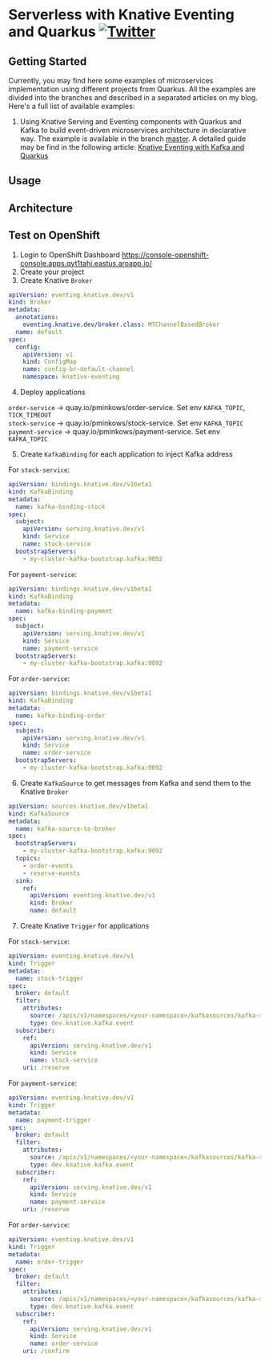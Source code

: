 # Serverless with Knative Eventing and Quarkus [![Twitter](https://img.shields.io/twitter/follow/piotr_minkowski.svg?style=social&logo=twitter&label=Follow%20Me)](https://twitter.com/piotr_minkowski)

## Getting Started
Currently, you may find here some examples of microservices implementation using different projects from Quarkus. All the examples are divided into the branches and described in a separated articles on my blog. Here's a full list of available examples:
1. Using Knative Serving and Eventing components with Quarkus and Kafka to build event-driven microservices architecture in declarative way. The example is available in the branch [master](https://github.com/piomin/sample-quarkus-serverless-kafka/tree/master). A detailed guide may be find in the following article: [Knative Eventing with Kafka and Quarkus](https://piotrminkowski.com/2021/03/31/knative-eventing-with-kafka-and-quarkus/)

## Usage

## Architecture

## Test on OpenShift

1. Login to OpenShift Dashboard https://console-openshift-console.apps.qyt1tahi.eastus.aroapp.io/
2. Create your project
3. Create Knative `Broker`

```yaml
apiVersion: eventing.knative.dev/v1
kind: Broker
metadata:
  annotations:
    eventing.knative.dev/broker.class: MTChannelBasedBroker
  name: default
spec:
  config:
    apiVersion: v1
    kind: ConfigMap
    name: config-br-default-channel
    namespace: knative-eventing
```

4. Deploy applications

`order-service` -> quay.io/pminkows/order-service. Set env `KAFKA_TOPIC`, `TICK_TIMEOUT` \
`stock-service` -> quay.io/pminkows/stock-service. Set env `KAFKA_TOPIC` \
`payment-service` -> quay.io/pminkows/payment-service. Set env `KAFKA_TOPIC`

5. Create `KafkaBinding` for each application to inject Kafka address

For `stock-service`:
```yaml
apiVersion: bindings.knative.dev/v1beta1
kind: KafkaBinding
metadata:
  name: kafka-binding-stock
spec:
  subject:
    apiVersion: serving.knative.dev/v1
    kind: Service
    name: stock-service
  bootstrapServers:
    - my-cluster-kafka-bootstrap.kafka:9092
```
For `payment-service`:
```yaml
apiVersion: bindings.knative.dev/v1beta1
kind: KafkaBinding
metadata:
  name: kafka-binding-payment
spec:
  subject:
    apiVersion: serving.knative.dev/v1
    kind: Service
    name: payment-service
  bootstrapServers:
    - my-cluster-kafka-bootstrap.kafka:9092
```
For `order-service`:
```yaml
apiVersion: bindings.knative.dev/v1beta1
kind: KafkaBinding
metadata:
  name: kafka-binding-order
spec:
  subject:
    apiVersion: serving.knative.dev/v1
    kind: Service
    name: order-service
  bootstrapServers:
    - my-cluster-kafka-bootstrap.kafka:9092
```

6. Create `KafkaSource` to get messages from Kafka and send them to the Knative `Broker`

```yaml
apiVersion: sources.knative.dev/v1beta1
kind: KafkaSource
metadata:
  name: kafka-source-to-broker
spec:
  bootstrapServers:
    - my-cluster-kafka-bootstrap.kafka:9092
  topics:
    - order-events
    - reserve-events
  sink:
    ref:
      apiVersion: eventing.knative.dev/v1
      kind: Broker
      name: default
```

7. Create Knative `Trigger` for applications

For `stock-service`:
```yaml
apiVersion: eventing.knative.dev/v1
kind: Trigger
metadata:
  name: stock-trigger
spec:
  broker: default
  filter:
    attributes:
      source: /apis/v1/namespaces/<your-namespace>/kafkasources/kafka-source-to-broker#<your-topic>
      type: dev.knative.kafka.event
  subscriber:
    ref:
      apiVersion: serving.knative.dev/v1
      kind: Service
      name: stock-service
    uri: /reserve
```

For `payment-service`:
```yaml
apiVersion: eventing.knative.dev/v1
kind: Trigger
metadata:
  name: payment-trigger
spec:
  broker: default
  filter:
    attributes:
      source: /apis/v1/namespaces/<your-namespace>/kafkasources/kafka-source-to-broker#<your-topic>
      type: dev.knative.kafka.event
  subscriber:
    ref:
      apiVersion: serving.knative.dev/v1
      kind: Service
      name: payment-service
    uri: /reserve
```

For `order-service`:
```yaml
apiVersion: eventing.knative.dev/v1
kind: Trigger
metadata:
  name: order-trigger
spec:
  broker: default
  filter:
    attributes:
      source: /apis/v1/namespaces/<your-namespace>/kafkasources/kafka-source-to-broker#<your-topic>
      type: dev.knative.kafka.event
  subscriber:
    ref:
      apiVersion: serving.knative.dev/v1
      kind: Service
      name: order-service
    uri: /confirm
```